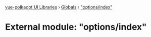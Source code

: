 [vue-polkadot UI Libraries](../README.md) › [Globals](../globals.md) › ["options/index"](_options_index_.md)

# External module: "options/index"


